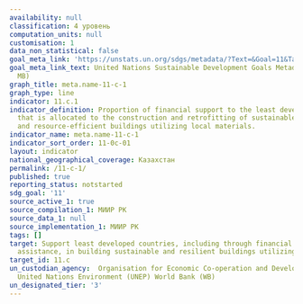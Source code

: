 ```yaml
---
availability: null
classification: 4 уровень
computation_units: null
customisation: 1
data_non_statistical: false
goal_meta_link: 'https://unstats.un.org/sdgs/metadata/?Text=&Goal=11&Target= '
goal_meta_link_text: United Nations Sustainable Development Goals Metadata (PDF 4.0
  MB)
graph_title: meta.name-11-c-1
graph_type: line
indicator: 11.c.1
indicator_definition: Proportion of financial support to the least developed countries
  that is allocated to the construction and retrofitting of sustainable, resilient
  and resource-efficient buildings utilizing local materials.
indicator_name: meta.name-11-c-1
indicator_sort_order: 11-0c-01
layout: indicator
national_geographical_coverage: Казахстан
permalink: /11-c-1/
published: true
reporting_status: notstarted
sdg_goal: '11'
source_active_1: true
source_compilation_1: МИИР РК
source_data_1: null
source_implementation_1: МИИР РК
tags: []
target: Support least developed countries, including through financial and technical
  assistance, in building sustainable and resilient buildings utilizing local materials
target_id: 11.c
un_custodian_agency:  Organisation for Economic Co-operation and Development (OECD)
  United Nations Environment (UNEP) World Bank (WB)
un_designated_tier: '3'
---
```

